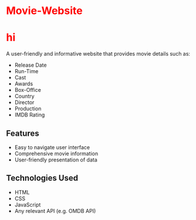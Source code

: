# Movie-Website
<style>
  h1 {
    color: red;
  }
</style>
<h1>hi</h1>
A user-friendly and informative website that provides movie details such as:

- Release Date
- Run-Time
- Cast
- Awards
- Box-Office
- Country
- Director
- Production
- IMDB Rating

## Features
- Easy to navigate user interface
- Comprehensive movie information 
- User-friendly presentation of data 

## Technologies Used
- HTML
- CSS
- JavaScript
- Any relevant API (e.g. OMDB API)
